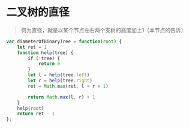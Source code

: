 # 二叉树的直径

> 何为直径，就是以某个节点左右两个支树的高度加上1（本节点的告诉）

```javaScript
var diameterOfBinaryTree = function(root) {
    let ret = 1
    function help(tree) {
        if (!tree) {
            return 0
        }
        let l = help(tree.left)
        let r = help(tree.right)
        ret = Math.max(ret, l + r + 1)

        return Math.max(l, r) + 1
    }
    help(root)
    return ret - 1
};
```
